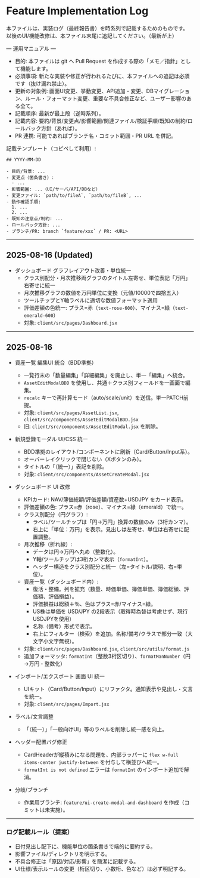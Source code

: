 # Feature Implementation Log

本ファイルは、実装ログ（最終報告書）を時系列で記載するためのものです。
以後のUI/機能改修は、本ファイル末尾に追記してください。（最新が上）

— 運用マニュアル —
- 目的: 本ファイルは git へ Pull Request を作成する際の「メモ／指針」として機能します。
- 必須事項: 新たな実装や修正が行われるたびに、本ファイルへの追記は必須です（抜け漏れ禁止）。
- 更新の対象例: 画面UI変更、挙動変更、API追加・変更、DBマイグレーション、ルール・フォーマット変更、重要な不具合修正など、ユーザー影響のある全て。
- 記載順序: 最新が最上段（逆時系列）。
- 記載内容: 要約/背景/変更点/影響範囲/関連ファイル/検証手順/既知の制約/ロールバック方針（あれば）。
- PR 連携: 可能であればブランチ名・コミット範囲・PR URL を併記。

記載テンプレート（コピペして利用）:
```
## YYYY-MM-DD

- 目的/背景: ...
- 変更点（箇条書き）:
  - ...
- 影響範囲: ...（UI/サーバ/API/DBなど）
- 変更ファイル: `path/to/fileA`, `path/to/fileB`, ...
- 動作確認手順:
  1. ...
  2. ...
- 既知の注意点/制約: ...
- ロールバック方針: ...
- ブランチ/PR: branch `feature/xxx` / PR: <URL>
```

---

## 2025-08-16 (Updated)

- ダッシュボード グラフレイアウト改善・単位統一
  - クラス別配分・月次推移両グラフのタイトル左寄せ、単位表記「万円」右寄せに統一
  - 月次推移グラフの数値を万円単位に変換（元値/10000で四捨五入）
  - ツールチップとY軸ラベルに適切な数値フォーマット適用
  - 評価差額の色統一: プラス=赤（`text-rose-600`）、マイナス=緑（`text-emerald-600`）
  - 対象: `client/src/pages/Dashboard.jsx`

---

## 2025-08-16

- 資産一覧 編集UI 統合（BDD準拠）
  - 一覧行末の「数量編集」「詳細編集」を廃止し、単一「編集」へ統合。
  - `AssetEditModalBDD` を使用し、共通＋クラス別フィールドを一画面で編集。
  - `recalc` キーで再計算モード（auto/scale/unit）を送信。単一PATCH前提。
  - 対象: `client/src/pages/AssetList.jsx`, `client/src/components/AssetEditModalBDD.jsx`
  - 旧: `client/src/components/AssetEditModal.jsx` を削除。

- 新規登録モーダル UI/CSS 統一
  - BDD準拠のレイアウト/コンポーネントに刷新（Card/Button/Input系）。
  - オーバーレイクリックで閉じない（Xボタンのみ）。
  - タイトルの「（統一）」表記を削除。
  - 対象: `client/src/components/AssetCreateModal.jsx`

- ダッシュボード UI 改修
  - KPIカード: NAV/簿価総額/評価差額/資産数+USDJPY をカード表示。
  - 評価差額の色: プラス=赤（rose）、マイナス=緑（emerald）で統一。
  - クラス別配分（円グラフ）:
    - ラベル/ツールチップは「円→万円」換算の数値のみ（3桁カンマ）。
    - 右上に「単位：万円」を表示。見出しは左寄せ、単位は右寄せに配置調整。
  - 月次推移（折れ線）:
    - データは円→万円へ丸め（整数化）。
    - Y軸/ツールチップは3桁カンマ表示（`formatInt`）。
    - ヘッダー構造をクラス別配分と統一（左=タイトル/説明、右=単位）。
  - 資産一覧（ダッシュボード内）:
    - 復活・整備。列を拡充（数量、時価単価、簿価単価、簿価総額、評価額、評価損益）。
    - 評価損益は総額＋％、色はプラス=赤/マイナス=緑。
    - US株は単価を USD/JPY の2段表示（取得時為替は考慮せず、現行USDJPYを使用）
    - 名称（備考）形式で表示。
    - 右上にフィルター（検索）を追加。名称/備考/クラスで部分一致（大文字小文字無視）。
  - 対象: `client/src/pages/Dashboard.jsx`, `client/src/utils/format.js`
  - 追加フォーマッタ: `formatInt`（整数3桁区切り）、`formatManNumber`（円→万円・整数化）

- インポート/エクスポート 画面 UI 統一
  - UIキット（Card/Button/Input）にリファクタ。通知表示や見出し・文言を統一。
  - 対象: `client/src/pages/Import.jsx`

- ラベル/文言調整
  - 「（統一）」「一般向けUI」等のラベルを削除し統一感を向上。

- ヘッダー配置バグ修正
  - CardHeaderが縦積みになる問題を、内部ラッパーに `flex w-full items-center justify-between` を付与して横並びへ統一。
  - `formatInt is not defined` エラーは `formatInt` のインポート追加で解消。

- 分岐/ブランチ
  - 作業用ブランチ: `feature/ui-create-modal-and-dashboard` を作成（コミットは未実施）。

---

### ログ記載ルール（提案）
- 日付見出し配下に、機能単位の箇条書きで端的に要約する。
- 影響ファイル/ディレクトリを明示する。
- 不具合修正は「原因/対応/影響」を簡潔に記載する。
- UI仕様/表示ルールの変更（桁区切り、小数桁、色など）は必ず明記する。
